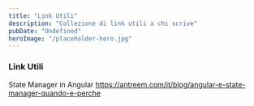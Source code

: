 ```yaml
---
title: "Link Utili"
description: "Collezione di link utili a chi scrive"
pubDate: "Undefined"
heroImage: "/placeholder-hero.jpg"
---
```


### Link Utili
State Manager in Angular
https://antreem.com/it/blog/angular-e-state-manager-quando-e-perche 
